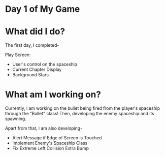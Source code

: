 # Day 1 of My Game


# What did I do?

The first day, I completed-

Play Screen:

* User's control on the spaceship
* Current Chapter Display
* Background Stars 

# What am I working on? 

Currently, I am working on the bullet being fired from the player's spaceship through the "Bullet" class! Then, developing the enemy spaceship and its spawning.

Apart from that, I am also developing-

* Alert Message if Edge of Screen is Touched
* Implement Enemy's Spaceship Class
* Fix Extreme Left Collision Extra Bump
